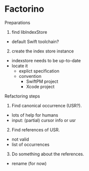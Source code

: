 # Factorino

Preparations

1. find libIndexStore
  - default Swift toolchain?
2. create the index store instance
  - indexstore needs to be up-to-date
  - locate it
    - explict specification
    - convention
      - SwiftPM project
      - Xcode project

Refactoring steps

1. Find canonical occurrence (USR?).
  - lots of help for humans
  - input: (partial) cursor info or usr
2. Find references of USR.
  - not valid
  - list of occurrences
3. Do something about the references.
  - rename (for now)
